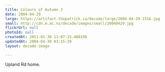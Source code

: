 ```yaml
---
title: Colours of Autumn 2
date: 2004-04-29
large: https://artifact.thepatrick.io/decade/large/2004-04-29-1516.jpg
small: http://cdn.m.ac.nz/decade/images/small/20040429.jpg
flickrUrl: null
photoId: null
createdAt: 2011-01-30 11:07:15.480198
updatedAt: 2004-04-30 03:15:39
layout: decade-image

---
```

Upland Rd home.

